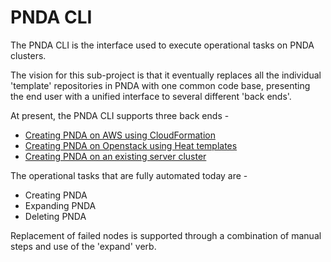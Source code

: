 # PNDA CLI

The PNDA CLI is the interface used to execute operational tasks on PNDA clusters. 

The vision for this sub-project is that it eventually replaces all the individual 'template' repositories in PNDA with one common code base, presenting the end user with a unified interface to several different 'back ends'.

At present, the PNDA CLI supports three back ends -

- [Creating PNDA on AWS using CloudFormation](aws-cfn/README.md)
- [Creating PNDA on Openstack using Heat templates](heat-templates/README.md)
- [Creating PNDA on an existing server cluster](existing-machines/README.md)

The operational tasks that are fully automated today are -

- Creating PNDA
- Expanding PNDA
- Deleting PNDA

Replacement of failed nodes is supported through a combination of manual steps and use of the 'expand' verb.

